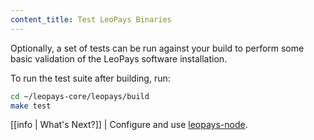 ```yaml
---
content_title: Test LeoPays Binaries
---
```


Optionally, a set of tests can be run against your build to perform some basic validation of the LeoPays software installation.

To run the test suite after building, run:

```sh
cd ~/leopays-core/leopays/build
make test
```

[[info | What's Next?]]
| Configure and use [leopays-node](../../../01_node/index.md).

